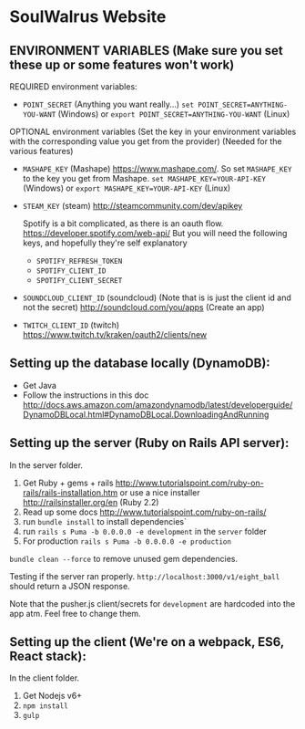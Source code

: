 SoulWalrus Website
===

ENVIRONMENT VARIABLES (Make sure you set these up or some features won't work)
---
REQUIRED environment variables:
- `POINT_SECRET` (Anything you want really...) `set POINT_SECRET=ANYTHING-YOU-WANT` (Windows) or `export POINT_SECRET=ANYTHING-YOU-WANT` (Linux)

OPTIONAL environment variables (Set the key in your environment variables with the corresponding value you get from the provider) (Needed for the various features)
- `MASHAPE_KEY` (Mashape) https://www.mashape.com/. So set `MASHAPE_KEY` to the key you get from Mashape. `set MASHAPE_KEY=YOUR-API-KEY` (Windows) or `export MASHAPE_KEY=YOUR-API-KEY` (Linux)
- `STEAM_KEY` (steam) http://steamcommunity.com/dev/apikey

  Spotify is a bit complicated, as there is an oauth flow. https://developer.spotify.com/web-api/ But you will need the following keys, and hopefully they're self explanatory
  - `SPOTIFY_REFRESH_TOKEN` 
  - `SPOTIFY_CLIENT_ID`
  - `SPOTIFY_CLIENT_SECRET`


- `SOUNDCLOUD_CLIENT_ID` (soundcloud) (Note that is is just the client id and not the secret) http://soundcloud.com/you/apps (Create an app)
- `TWITCH_CLIENT_ID` (twitch) https://www.twitch.tv/kraken/oauth2/clients/new

Setting up the database locally (DynamoDB):
---
- Get Java
- Follow the instructions in this doc
http://docs.aws.amazon.com/amazondynamodb/latest/developerguide/DynamoDBLocal.html#DynamoDBLocal.DownloadingAndRunning

Setting up the server (Ruby on Rails API server):
---
In the server folder.

1. Get Ruby + gems + rails http://www.tutorialspoint.com/ruby-on-rails/rails-installation.htm
or use a nice installer http://railsinstaller.org/en (Ruby 2.2)
2. Read up some docs http://www.tutorialspoint.com/ruby-on-rails/
3. run `bundle install` to install dependencies`
4. run `rails s Puma -b 0.0.0.0 -e development` in the `server` folder
5. For production `rails s Puma -b 0.0.0.0 -e production`

`bundle clean --force` to remove unused gem dependencies.

Testing if the server ran properly.
`http://localhost:3000/v1/eight_ball` should return a JSON response.

Note that the pusher.js client/secrets for `development` are hardcoded into the app atm. Feel free to change them.


Setting up the client (We're on a webpack, ES6, React stack):
---
In the client folder.

1. Get Nodejs v6+
2. `npm install`
4. `gulp`
